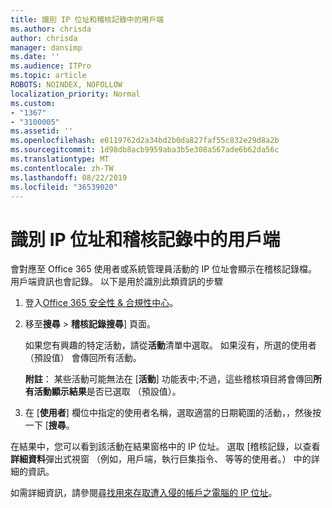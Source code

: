 ```yaml
---
title: 識別 IP 位址和稽核記錄中的用戶端
ms.author: chrisda
author: chrisda
manager: dansimp
ms.date: ''
ms.audience: ITPro
ms.topic: article
ROBOTS: NOINDEX, NOFOLLOW
localization_priority: Normal
ms.custom:
- "1367"
- "3100005"
ms.assetid: ''
ms.openlocfilehash: e0119762d2a34bd2b0da827faf55c832e29d8a2b
ms.sourcegitcommit: 1d98db8acb9959aba3b5e308a567ade6b62da56c
ms.translationtype: MT
ms.contentlocale: zh-TW
ms.lasthandoff: 08/22/2019
ms.locfileid: "36539020"
---
```

# <a name="identify-ip-address-and-client-in-audit-logs"></a>識別 IP 位址和稽核記錄中的用戶端

會對應至 Office 365 使用者或系統管理員活動的 IP 位址會顯示在稽核記錄檔。 用戶端資訊也會記錄。 以下是用於識別此類資訊的步驟

1. 登入[Office 365 安全性 & 合規性中心](https://protection.office.com/)。

2. 移至**搜尋** > **稽核記錄搜尋**] 頁面。

   如果您有興趣的特定活動，請從**活動**清單中選取。 如果沒有，所選的使用者 （預設值） 會傳回所有活動。

   **附註**： 某些活動可能無法在 [**活動**] 功能表中;不過，這些稽核項目將會傳回**所有活動顯示結果**是否已選取 （預設值）。

3. 在 [**使用者**] 欄位中指定的使用者名稱，選取適當的日期範圍的活動，，然後按一下 [**搜尋**。

在結果中，您可以看到該活動在結果窗格中的 IP 位址。 選取 [稽核記錄，以查看**詳細資料**彈出式視窗 （例如，用戶端，執行巨集指令、 等等的使用者。） 中的詳細的資訊。

如需詳細資訊，請參閱[尋找用來存取遭入侵的帳戶之電腦的 IP 位址](https://docs.microsoft.com/office365/securitycompliance/auditing-troubleshooting-scenarios#finding-the-ip-address-of-the-computer-used-to-access-a-compromised-account)。

